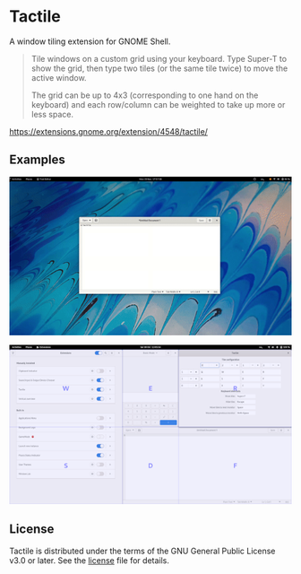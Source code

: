 # Tactile

A window tiling extension for GNOME Shell.

> Tile windows on a custom grid using your keyboard. Type Super-T to show the grid,
> then type two tiles (or the same tile twice) to move the active window.
>
> The grid can be up to 4x3 (corresponding to one hand on the keyboard)
> and each row/column can be weighted to take up more or less space.

https://extensions.gnome.org/extension/4548/tactile/

## Examples

![Animation of a window being moved to various positions with Tactile](examples/tactile.gif)

![Picture of a windows tiled with Tactile](examples/tactile.png)

## License

Tactile is distributed under the terms of the GNU General Public License v3.0 or later.
See the [license](LICENSE) file for details.

